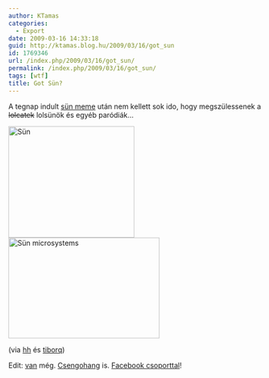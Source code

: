 ```yaml
---
author: KTamas
categories:
  - Export
date: 2009-03-16 14:33:18
guid: http://ktamas.blog.hu/2009/03/16/got_sun
id: 1769346
url: /index.php/2009/03/16/got_sun/
permalink: /index.php/2009/03/16/got_sun/
tags: [wtf]
title: Got Sün?
---
```


A tegnap indult [sün meme](http://webcast.tv2.hu/tenyek/index.php?m=video&video_id=391722) után nem kellett sok ido, hogy megszülessenek a <span style="text-decoration: line-through;">lolcatek</span> lolsünök és egyéb paródiák&#8230; 

[<img class="aligncenter size-full wp-image-257" title="Sün" src="http://ktamas.blog.hu/media/image/200903/25ior-9daaa5c806fffeb2eee2ee7484f43de549be5473.png" alt="Sün" width="250" height="221" />](http://twitpic.com/25ior)[<img class="aligncenter size-medium wp-image-258" title="Sün" src="http://ktamas.blog.hu/media/image/200903/251a4-008e7d43fba3b1fc425b617ecf3b2e6649be5335-300x200.jpg" alt="Sün microsystems" width="300" height="200" />](http://twitpic.com/251a4)
  
(via [hh](http://webisztan.blog.hu) és [tiborq](http://turulcsirip.hu/user/tiborq)) 

Edit: [van](http://instad.tumblr.com/post/86814353/s-n-a-new-hungarian-buzzword) még. [Csengohang](http://tsabeeka.wamma.hu/2009/03/16/sun-ajandek-csengohanggal/) is. [Facebook csoporttal](http://www.facebook.com/group.php?gid=74939730070)!
